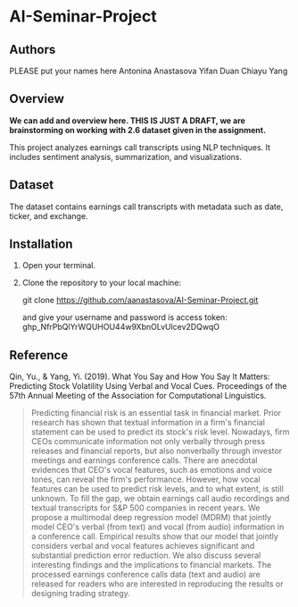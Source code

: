 # AI-Seminar-Project


## Authors
PLEASE put your names here
Antonina Anastasova
Yifan Duan
Chiayu Yang

## Overview
**We can add and overview here. THIS IS JUST A DRAFT, we are brainstorming on working with 2.6 dataset given in the assignment.**

This project analyzes earnings call transcripts using NLP techniques. It includes sentiment analysis, summarization, and visualizations.

## Dataset
The dataset contains earnings call transcripts with metadata such as date, ticker, and exchange.

## Installation
1. Open your terminal.
2. Clone the repository to your local machine:
   
   git clone https://github.com/aanastasova/AI-Seminar-Project.git

   
   and give your username and password is access token: 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

## Reference 
Qin, Yu., & Yang, Yi. (2019). What You Say and How You Say It Matters: Predicting Stock Volatility Using Verbal and Vocal Cues. Proceedings of the 57th Annual Meeting of the Association for Computational Linguistics.

> Predicting financial risk is an essential task in financial market. Prior research has shown that textual information in a firm's financial statement can be used to predict its stock's risk level. Nowadays, firm CEOs communicate information not only verbally through press releases and financial reports, but also nonverbally through investor meetings and earnings conference calls. There are anecdotal evidences that CEO's vocal features, such as emotions and voice tones, can reveal the firm's performance. However, how vocal features can be used to predict risk levels, and to what extent, is still unknown. To fill the gap, we obtain earnings call audio recordings and textual transcripts for S&P 500 companies in recent years. We propose a multimodal deep regression model (MDRM) that jointly model CEO's verbal (from text) and vocal (from audio) information in a conference call. Empirical results show that our model that jointly considers verbal and vocal features achieves significant and substantial prediction error reduction. We also discuss several interesting findings and the implications to financial markets. The processed earnings conference calls data (text and audio) are released for readers who are interested in reproducing the results or designing trading strategy.
